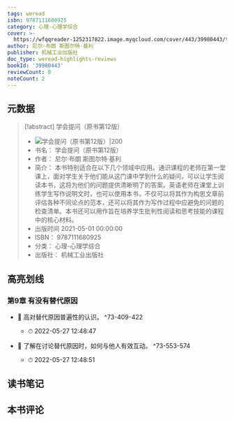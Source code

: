 ```yaml
---
tags: weread
isbn: 9787111680925
category: 心理-心理学综合
cover: >-
  https://wfqqreader-1252317822.image.myqcloud.com/cover/443/39980443/t7_39980443.jpg
author: 尼尔·布朗 斯图尔特·基利
publisher: 机械工业出版社
doc_type: weread-highlights-reviews
bookId: '39980443'
reviewCount: 0
noteCount: 2
---
```

## 元数据
> [!abstract] 学会提问（原书第12版）
> - ![ 学会提问（原书第12版）|200](https://wfqqreader-1252317822.image.myqcloud.com/cover/443/39980443/t7_39980443.jpg)
> - 书名： 学会提问（原书第12版）
> - 作者： 尼尔·布朗 斯图尔特·基利
> - 简介： 本书特别适合在以下几个领域中应用。通识课程的老师在第一堂课上，面对学生关于他们能从这门课中学到什么的疑问，可以让学生阅读本书，这将为他们的问题提供清晰明了的答案。英语老师在课堂上训练学生写作说明文时，也可以使用本书，不仅可以将其作为构思文章前评估各种不同论点的范本，还可以将其作为写作过程中应避免的问题的检查清单。本书还可以用作旨在培养学生批判性阅读和思考技能的课程中的核心材料。
> - 出版时间 2021-05-01 00:00:00
> - ISBN： 9787111680925
> - 分类： 心理-心理学综合
> - 出版社： 机械工业出版社

## 高亮划线

### 第9章 有没有替代原因


- 📌 高对替代原因普遍性的认识。 ^73-409-422
    - ⏱ 2022-05-27 12:48:47 

- 📌 了解在讨论替代原因时，如何与他人有效互动。 ^73-553-574
    - ⏱ 2022-05-27 12:48:51 
## 读书笔记

## 本书评论
